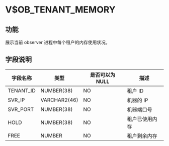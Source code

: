 V$OB_TENANT_MEMORY 
=======================================



功能 
-----------------------

展示当前 observer 进程中每个租户的内存使用状况。

字段说明 
-------------------------



| **字段名称**  |    **类型**    | **是否可以为 NULL** | **描述**  |
|-----------|--------------|----------------|---------|
| TENANT_ID | NUMBER(38)   | NO             | 租户 ID   |
| SVR_IP    | VARCHAR2(46) | NO             | 机器的 IP  |
| SVR_PORT  | NUMBER(38)   | NO             | 机器端口号   |
| HOLD      | NUMBER(38)   | NO             | 租户已使用内存 |
| FREE      | NUMBER       | NO             | 租户剩余内存  |







